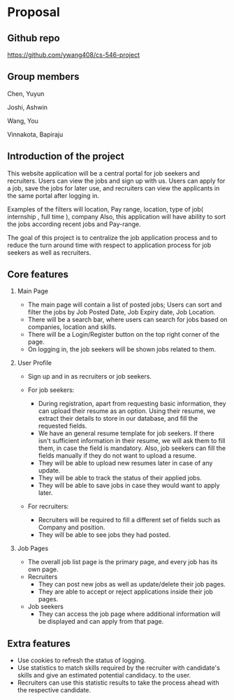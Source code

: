 # Proposal

## Github repo

https://github.com/ywang408/cs-546-project

## Group members

Chen, Yuyun 

Joshi, Ashwin 

Wang, You 

Vinnakota, Bapiraju

## Introduction of the project

This website application will be a central portal for job seekers and recruiters. Users can view the jobs and sign up with us.
Users can apply for a job, save the jobs for later use, and recruiters can view the applicants in the same portal after logging in.

Examples of the filters will location, Pay range, location, type of job( internship , full time ), company
Also, this application will have ability to sort the jobs according recent jobs and Pay-range.

The goal of this project is to centralize the job application process and to reduce the turn around time with respect to application process for job seekers as well as recruiters.

## Core features

1. Main Page

   - The main page will contain a list of posted jobs; Users can sort and filter the jobs by Job Posted Date, Job Expiry date, Job Location.
   - There will be a search bar, where users can search for jobs based on companies, location and skills.
   - There will be a Login/Register button on the top right corner of the page.
   - On logging in, the job seekers will be shown jobs related to them.

2. User Profile

   - Sign up and in as recruiters or job seekers.

   - For job seekers:
     - During registration, apart from requesting basic information, they can upload their resume as an option. Using their resume, we extract their details to store in our database, and fill the requested fields.
     - We have an general resume template for job seekers. If there isn't sufficient information in their resume, we will ask them to fill them, in case the field is mandatory. Also, job seekers can fill the fields manually if they do not want to upload a resume.
     - They will be able to upload new resumes later in case of any update.
     - They will be able to track the status of their applied jobs.
     - They will be able to save jobs in case they would want to apply later.

   - For recruiters:
     - Recruiters will be required to fill a different set of fields such as Company and position.
     - They will be able to see jobs they had posted.

3. Job Pages

   - The overall job list page is the primary page, and every job has its own page.
   - Recruiters
     - They can post new jobs as well as update/delete their job pages.
     - They are able to accept or reject applications inside their job pages.
   - Job seekers
     - They can access the job page where additional information will be displayed and can apply from that page.

## Extra features

- Use cookies to refresh the status of logging.
- Use statistics to match skills required by the recruiter with candidate's skills and give an estimated potential candidacy.
  to the user.
- Recruiters can use this statistic results to take the process ahead with the respective candidate.
